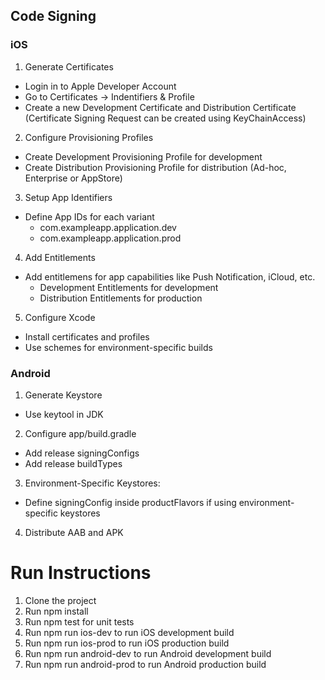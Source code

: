 ## Code Signing
### iOS
1) Generate Certificates
* Login in to Apple Developer Account
* Go to Certificates -> Indentifiers & Profile
* Create a new Development Certificate and Distribution Certificate
(Certificate Signing Request can be created using KeyChainAccess)

2) Configure Provisioning Profiles
* Create Development Provisioning Profile for development
* Create Distribution Provisioning Profile for distribution (Ad-hoc, Enterprise or AppStore)

3) Setup App Identifiers
* Define App IDs for each variant
    * com.exampleapp.application.dev
    * com.exampleapp.application.prod

4) Add Entitlements
* Add entitlemens for app capabilities like Push Notification, iCloud, etc.
    * Development Entitlements for development
    * Distribution Entitlements for production

5) Configure Xcode
* Install certificates and profiles
* Use schemes for environment-specific builds

### Android
1) Generate Keystore
* Use keytool in JDK

2) Configure app/build.gradle
* Add release signingConfigs
* Add release buildTypes

3) Environment-Specific Keystores:
* Define signingConfig inside productFlavors if using environment-specific keystores

4) Distribute AAB and APK


# Run Instructions
1) Clone the project
2) Run npm install
3) Run npm test for unit tests
4) Run npm run ios-dev to run iOS development build
5) Run npm run ios-prod to run iOS production build
6) Run npm run android-dev to run Android development build
7) Run npm run android-prod to run Android production build
